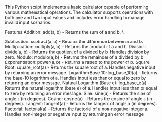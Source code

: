 This Python script implements a basic calculator capable of performing various mathematical operations. The calculator supports operations with both one and two input values and includes error handling to manage invalid input scenarios.

Features
Addition: add(a, b) - Returns the sum of a and b. \\

Subtraction: subtract(a, b) - Returns the difference between a and b.
Multiplication: multiply(a, b) - Returns the product of a and b.
Division: divide(a, b) - Returns the quotient of a divided by b. Handles division by zero.
Modulo: modulo(a, b) - Returns the remainder of a divided by b.
Exponentiation: power(a, b) - Returns a raised to the power of b.
Square Root: square_root(a) - Returns the square root of a. Handles negative input by returning an error message.
Logarithm Base 10: log_base_10(a) - Returns the base-10 logarithm of a. Handles input less than or equal to zero by returning an error message.
Natural Logarithm (Base e): log_base_e(a) - Returns the natural logarithm (base e) of a. Handles input less than or equal to zero by returning an error message.
Sine: sine(a) - Returns the sine of angle a (in degrees).
Cosine: cosine(a) - Returns the cosine of angle a (in degrees).
Tangent: tangent(a) - Returns the tangent of angle a (in degrees).
Factorial: factorial(a) - Returns the factorial of a non-negative integer a. Handles non-integer or negative input by returning an error message.
